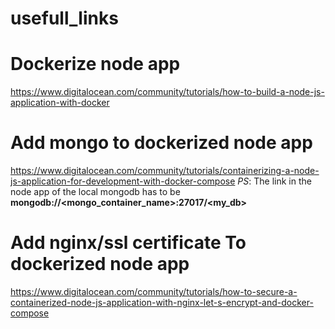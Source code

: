 # usefull_links

# Dockerize node app
https://www.digitalocean.com/community/tutorials/how-to-build-a-node-js-application-with-docker

# Add mongo to dockerized node app
https://www.digitalocean.com/community/tutorials/containerizing-a-node-js-application-for-development-with-docker-compose
_PS_: The link in the node app of the local mongodb has to be **mongodb://<mongo_container_name>:27017/<my_db>**

# Add nginx/ssl certificate To dockerized node app
https://www.digitalocean.com/community/tutorials/how-to-secure-a-containerized-node-js-application-with-nginx-let-s-encrypt-and-docker-compose

